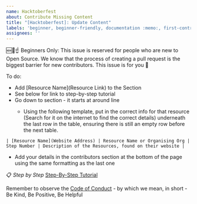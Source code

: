 ```yaml
---
name: Hacktoberfest
about: Contribute Missing Content
title: "[Hacktoberfest]: Update Content"
labels: 'beginner, beginner-friendly, documentation :memo:, first-contribution, good first issue, hacktoberfest :children_crossing:, help wanted :hand:, up-for-grabs'
assignees: ''
---
```


🆕🐥☝ Beginners Only:
This issue is reserved for people who are new to Open Source. We know that the process of creating a pull request is the biggest barrier for new contributors. This issue is for you 💝

To do:

* Add [Resource Name](Resource Link) to the <example> Section
* See below for link to step-by-step tutorial
* Go down to <example> section - it starts at around line <line number>
  * Using the following template, put in the correct info for that resource (Search for it on the internet to find the correct details) underneath the last row in the table, ensuring there is still an empty row before the next table.

`| [Resource Name](Website Address) | Resource Name or Organising Org | Step Number | Description of the Resources, found on their website |` 

* Add your details in the contributors section at the bottom of the page using the same formatting as the last one

📋 *Step by Step*
[Step-By-Step Tutorial](https://github.com/msandfor/10-Easy-Steps/blob/master/docs/GitHub-browser-tutorial.md)

Remember to observe the [Code of Conduct](https://github.com/msandfor/10-Easy-Steps/blob/master/code_of_conduct.md) - by which we mean, in short - Be Kind, Be Positive, Be Helpful
